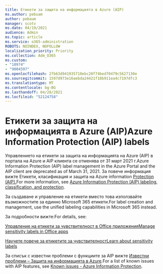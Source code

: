 ```yaml
---
title: Етикети за защита на информацията в Azure (AIP)
ms.author: pebuam
author: pebaum
manager: scotv
ms.date: 04/19/2021
audience: Admin
ms.topic: article
ms.service: o365-administration
ROBOTS: NOINDEX, NOFOLLOW
localization_priority: Priority
ms.collection: Adm_O365
ms.custom:
- "10974"
- "9004597"
ms.openlocfilehash: 2fb63d941935710ebc20f74bed70479c5627130e
ms.sourcegitcommit: 1597d973e16aebda24421f18b911ea4c7197dfc3
ms.translationtype: MT
ms.contentlocale: bg-BG
ms.lasthandoff: 04/20/2021
ms.locfileid: "52124758"
---
```

# <a name="azure-information-protection-aip-labels"></a><span data-ttu-id="4ff70-102">Етикети за защита на информацията в Azure (AIP)</span><span class="sxs-lookup"><span data-stu-id="4ff70-102">Azure Information Protection (AIP) labels</span></span>

<span data-ttu-id="4ff70-103">Управлението на етикети за защита на информацията на Azure (AIP) в портала на Azure и AIP клиента се отменява от 31 март 2021 г.</span><span class="sxs-lookup"><span data-stu-id="4ff70-103">Azure Information Protection (AIP) label management in the Azure Portal and the AIP client are deprecated as of March 31, 2021.</span></span> <span data-ttu-id="4ff70-104">За повече информация вижте Етикети, класификация и защита на Azure information [Protection (AIP).](https://docs.microsoft.com/azure/information-protection/aip-classification-and-protection)</span><span class="sxs-lookup"><span data-stu-id="4ff70-104">For more information, see [Azure Information Protection (AIP) labeling, classification, and protection](https://docs.microsoft.com/azure/information-protection/aip-classification-and-protection).</span></span>

<span data-ttu-id="4ff70-105">За създаване и управление на етикети вместо това използвайте възможностите за единно Microsoft 365 етикети.</span><span class="sxs-lookup"><span data-stu-id="4ff70-105">For label creation and management, use the unified labeling capabilities in Microsoft 365 instead.</span></span> 

<span data-ttu-id="4ff70-106">За подробности вижте:</span><span class="sxs-lookup"><span data-stu-id="4ff70-106">For details, see:</span></span>

[<span data-ttu-id="4ff70-107">Управление на етикети за чувствителност в Office приложения</span><span class="sxs-lookup"><span data-stu-id="4ff70-107">Manage sensitivity labels in Office apps</span></span>](https://docs.microsoft.com/microsoft-365/compliance/sensitivity-labels-office-apps)

[<span data-ttu-id="4ff70-108">Научете повече за етикетите за чувствителност</span><span class="sxs-lookup"><span data-stu-id="4ff70-108">Learn about sensitivity labels</span></span>](https://docs.microsoft.com/microsoft-365/compliance/sensitivity-labels)

<span data-ttu-id="4ff70-109">За списък с известни проблеми с функциите за AIP вижте [Известни проблеми – Защита на информацията в Azure](https://docs.microsoft.com/azure/information-protection/known-issues).</span><span class="sxs-lookup"><span data-stu-id="4ff70-109">For a list of known issues with AIP features, see [Known issues - Azure Information Protection](https://docs.microsoft.com/azure/information-protection/known-issues).</span></span>